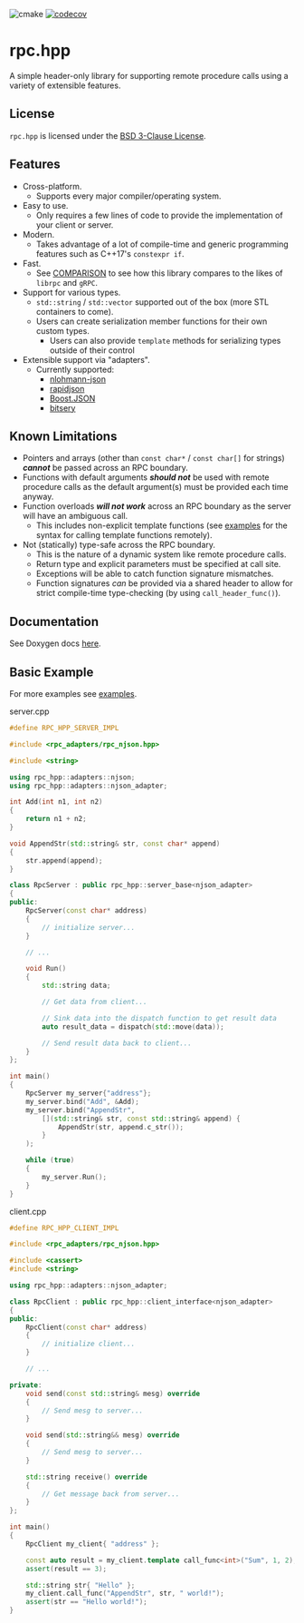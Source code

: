 ![cmake](https://github.com/jharmer95/rpc.hpp/workflows/cmake/badge.svg?branch=main&event=push) [![codecov](https://codecov.io/gh/jharmer95/rpc.hpp/branch/main/graph/badge.svg)](https://codecov.io/gh/jharmer95/rpc.hpp)

# rpc.hpp

A simple header-only library for supporting remote procedure calls using a variety of extensible
features.

## License

`rpc.hpp` is licensed under the [BSD 3-Clause License](LICENSE).

## Features

- Cross-platform.
  - Supports every major compiler/operating system.
- Easy to use.
  - Only requires a few lines of code to provide the implementation of your client or server.
- Modern.
  - Takes advantage of a lot of compile-time and generic programming features such as C++17's
    `constexpr if`.
- Fast.
  - See [COMPARISON](COMPARISON.md) to see how this library compares to the likes of
    `librpc` and `gRPC`.
- Support for various types.
  - `std::string` / `std::vector` supported out of the box (more STL containers to come).
  - Users can create serialization member functions for their own custom types.
    - Users can also provide `template` methods for serializing types outside of their control
- Extensible support via "adapters".
  - Currently supported:
    - [nlohmann-json](https://github.com/nlohmann/json)
    - [rapidjson](https://github.com/Tencent/rapidjson)
    - [Boost.JSON](https://github.com/boostorg/json)
    - [bitsery](https://github.com/fraillt/bitsery)

## Known Limitations

- Pointers and arrays (other than `const char*` / `const char[]` for strings) _**cannot**_ be
    passed across an RPC boundary.
- Functions with default arguments _**should not**_ be used with remote procedure calls as the
    default argument(s) must be provided each time anyway.
- Function overloads _**will not work**_ across an RPC boundary as the server will have an
    ambiguous call.
  - This includes non-explicit template functions
      (see [examples](examples) for the syntax for calling template functions remotely).
- Not (statically) type-safe across the RPC boundary.
  - This is the nature of a dynamic system like remote procedure calls.
  - Return type and explicit parameters must be specified at call site.
  - Exceptions will be able to catch function signature mismatches.
  - Function signatures _can_ be provided via a shared header to allow for strict compile-time
      type-checking (by using `call_header_func()`).

## Documentation

See Doxygen docs [here](https://jharmer95.github.io/rpc.hpp/).

## Basic Example

For more examples see [examples](examples).

server.cpp

```C++
#define RPC_HPP_SERVER_IMPL

#include <rpc_adapters/rpc_njson.hpp>

#include <string>

using rpc_hpp::adapters::njson;
using rpc_hpp::adapters::njson_adapter;

int Add(int n1, int n2)
{
    return n1 + n2;
}

void AppendStr(std::string& str, const char* append)
{
    str.append(append);
}

class RpcServer : public rpc_hpp::server_base<njson_adapter>
{
public:
    RpcServer(const char* address)
    {
        // initialize server...
    }

    // ...

    void Run()
    {
        std::string data;

        // Get data from client...

        // Sink data into the dispatch function to get result data
		auto result_data = dispatch(std::move(data));

        // Send result data back to client...
    }
};

int main()
{
    RpcServer my_server{"address"};
    my_server.bind("Add", &Add);
    my_server.bind("AppendStr",
        [](std::string& str, const std::string& append) {
            AppendStr(str, append.c_str());
        }
    );

    while (true)
    {
        my_server.Run();
    }
}
```

client.cpp

```C++
#define RPC_HPP_CLIENT_IMPL

#include <rpc_adapters/rpc_njson.hpp>

#include <cassert>
#include <string>

using rpc_hpp::adapters::njson_adapter;

class RpcClient : public rpc_hpp::client_interface<njson_adapter>
{
public:
    RpcClient(const char* address)
    {
        // initialize client...
    }

    // ...

private:
    void send(const std::string& mesg) override
    {
        // Send mesg to server...
    }

    void send(std::string&& mesg) override
    {
        // Send mesg to server...
    }

    std::string receive() override
    {
        // Get message back from server...
    }
};

int main()
{
    RpcClient my_client{ "address" };

    const auto result = my_client.template call_func<int>("Sum", 1, 2);
    assert(result == 3);

    std::string str{ "Hello" };
    my_client.call_func("AppendStr", str, " world!");
    assert(str == "Hello world!");
}
```
